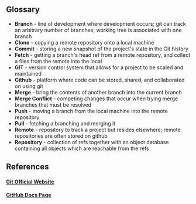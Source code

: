 ## Glossary
- **Branch** - line of development where development occurs; git can track an arbitrary number of branches; working tree is associated with one branch 
- **Clone** - copying a remote repository onto a local machine
- **Commit** - storing a new snapshot of the project's state in the Git history
- **Fetch** - getting a branch's head ref from a remote repository, and collect a files from the remote into the local
- **GIT** - version control system that allows for a project to be scaled and maintained
- **Github** - platform where code can be stored, shared, and collaborated on using git
- **Merge** - bring the contents of another branch into the current branch
- **Merge Conflict** - competing changes that occur when trying merge branches that must be resolved
- **Push** - moving a branch from the local machine into the remote repository
- **Pull** - fetching a branching and merging it
- **Remote** - repository to track a project but resides elsewhere; remote repositories are often stored on github
- **Repository** - collection of refs together with an object database containing all objects which are reachable from the refs

## References
#### [Git Official Website](https://git-scm.com/docs/gitglossary)
#### [GitHub Docs Page](https://docs.github.com/en/get-started/start-your-journey/about-github-and-git)